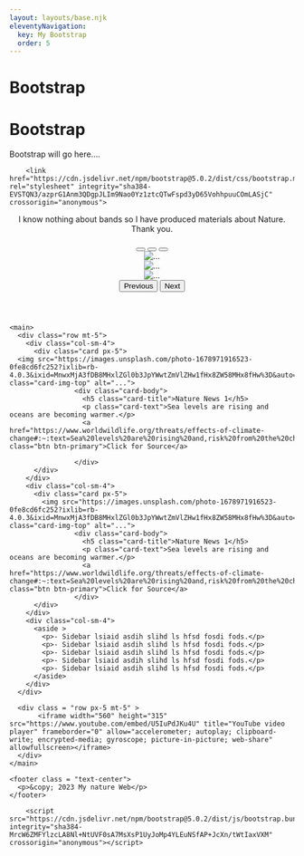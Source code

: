 ```yaml
---
layout: layouts/base.njk
eleventyNavigation:
  key: My Bootstrap
  order: 5
---
```

# Bootstrap

# Bootstrap

Bootstrap will go here....

<html>
  <head>

		<link href="https://cdn.jsdelivr.net/npm/bootstrap@5.0.2/dist/css/bootstrap.min.css" rel="stylesheet" integrity="sha384-EVSTQN3/azprG1Anm3QDgpJLIm9Nao0Yz1ztcQTwFspd3yD65VohhpuuCOmLASjC" crossorigin="anonymous">

  </head>
  <body>
    <header>
      <p> I know nothing about bands so I have produced materials about Nature. Thank you.</p>
      <div id="carouselExampleIndicators" class="carousel slide">
        <div class="carousel-indicators">
    <button type="button" data-bs-target="#carouselExampleIndicators" data-bs-slide-to="0" class="active" aria-current="true" aria-label="Slide 1"></button>
    <button type="button" data-bs-target="#carouselExampleIndicators" data-bs-slide-to="1" aria-label="Slide 2"></button>
    <button type="button" data-bs-target="#carouselExampleIndicators" data-bs-slide-to="2" aria-label="Slide 3"></button>
  </div>
        <div class="carousel-inner">
          <div class="carousel-item active">
      <img src="https://images.unsplash.com/photo-1678653300212-7fbd1ddd1902?ixlib=rb-4.0.3&ixid=MnwxMjA3fDB8MHxlZGl0b3JpYWwtZmVlZHwyMHx8fGVufDB8fHx8&auto=format&fit=crop&w=600&q=60" class="d-block w-100" alt="...">
    </div>
          <div class="carousel-item">
      <img src="https://images.unsplash.com/photo-1678971916523-0fe8cd6fc252?ixlib=rb-4.0.3&ixid=MnwxMjA3fDB8MHxlZGl0b3JpYWwtZmVlZHw1fHx8ZW58MHx8fHw%3D&auto=format&fit=crop&w=600&q=60" class="d-block w-100" alt="...">
    </div>
          <div class="carousel-item">
      <img src="https://images.unsplash.com/photo-1678951601822-1c71fdb47bc1?ixlib=rb-4.0.3&ixid=MnwxMjA3fDB8MHxlZGl0b3JpYWwtZmVlZHwxMHx8fGVufDB8fHx8&auto=format&fit=crop&w=600&q=60" class="d-block w-100" alt="...">
    </div>
        </div>
        <button class="carousel-control-prev" type="button" data-bs-target="#carouselExampleIndicators" data-bs-slide="prev">
    <span class="carousel-control-prev-icon" aria-hidden="true"></span>
    <span class="visually-hidden">Previous</span>
  </button>
        <button class="carousel-control-next" type="button" data-bs-target="#carouselExampleIndicators" data-bs-slide="next">
    <span class="carousel-control-next-icon" aria-hidden="true"></span>
    <span class="visually-hidden">Next</span>
  </button>
      </div>
    </header>
    
  
    <main>
      <div class="row mt-5">
        <div class="col-sm-4">
          <div class="card px-5">
      <img src="https://images.unsplash.com/photo-1678971916523-0fe8cd6fc252?ixlib=rb-4.0.3&ixid=MnwxMjA3fDB8MHxlZGl0b3JpYWwtZmVlZHw1fHx8ZW58MHx8fHw%3D&auto=format&fit=crop&w=600&q=60" class="card-img-top" alt="...">
                    <div class="card-body">
                      <h5 class="card-title">Nature News 1</h5>
                      <p class="card-text">Sea levels are rising and oceans are becoming warmer.</p>
                      <a href="https://www.worldwildlife.org/threats/effects-of-climate-change#:~:text=Sea%20levels%20are%20rising%20and,risk%20from%20the%20changing%20climate." class="btn btn-primary">Click for Source</a>

                    </div>
          </div>
        </div>
        <div class="col-sm-4">
          <div class="card px-5">
            <img src="https://images.unsplash.com/photo-1678971916523-0fe8cd6fc252?ixlib=rb-4.0.3&ixid=MnwxMjA3fDB8MHxlZGl0b3JpYWwtZmVlZHw1fHx8ZW58MHx8fHw%3D&auto=format&fit=crop&w=600&q=60" class="card-img-top" alt="...">
                    <div class="card-body">
                      <h5 class="card-title">Nature News 1</h5>
                      <p class="card-text">Sea levels are rising and oceans are becoming warmer.</p>
                      <a href="https://www.worldwildlife.org/threats/effects-of-climate-change#:~:text=Sea%20levels%20are%20rising%20and,risk%20from%20the%20changing%20climate." class="btn btn-primary">Click for Source</a>
                    </div>
          </div>
        </div>
        <div class="col-sm-4">
          <aside >
            <p>- Sidebar lsiaid asdih slihd ls hfsd fosdi fods.</p>
            <p>- Sidebar lsiaid asdih slihd ls hfsd fosdi fods.</p>
            <p>- Sidebar lsiaid asdih slihd ls hfsd fosdi fods.</p>
            <p>- Sidebar lsiaid asdih slihd ls hfsd fosdi fods.</p>
            <p>- Sidebar lsiaid asdih slihd ls hfsd fosdi fods.</p>
          </aside>
        </div>
      </div>
      
      <div class = "row px-5 mt-5" >
           <iframe width="560" height="315" src="https://www.youtube.com/embed/U5IuPdJKu4U" title="YouTube video player" frameborder="0" allow="accelerometer; autoplay; clipboard-write; encrypted-media; gyroscope; picture-in-picture; web-share" allowfullscreen></iframe>
      </div>      
    </main> 

    <footer class = "text-center">
      <p>&copy; 2023 My nature Web</p>
    </footer>

		<script src="https://cdn.jsdelivr.net/npm/bootstrap@5.0.2/dist/js/bootstrap.bundle.min.js" integrity="sha384-MrcW6ZMFYlzcLA8Nl+NtUVF0sA7MsXsP1UyJoMp4YLEuNSfAP+JcXn/tWtIaxVXM" crossorigin="anonymous"></script>

  </body>
</html>
